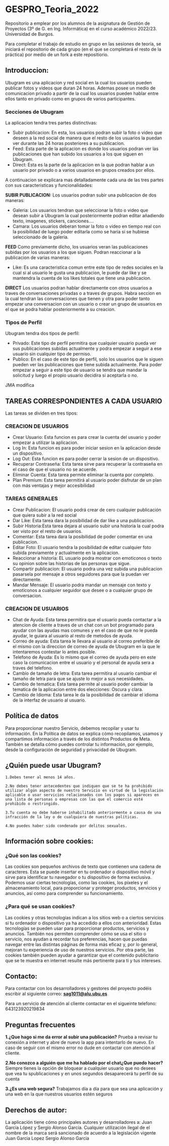 # GESPRO_Teoria_2022
Repositorio a emplear por los alumnos de la asignatura de Gestión de Proyectos (3º de G. en Ing. Informática) en el curso académico 2022/23. Universidad de Burgos.

Para completar el trabajo de estudio en grupo en las sesiones de teoría, se iniciará el repositorio de cada grupo (en el que se completará el resto de la práctica) por medio de un fork a este repositiorio.


## Introduccion: 
Ubugram es una aplicacion y red social en la cual los usuarios pueden publicar fotos y videos que duran 24 horas. 
Ademas posee un medio de comunicacion privado a partir de la cual los usuarios pueden hablar entre ellos tanto en privado como en grupos de varios participantes.

### Secciones de Ubugram

La aplicacion tendra tres partes distinctivas:

- Subir publicacion: En esta, los usuarios podran subir la foto o video que deseen a la red social de manera que el resto de los usuarios la puedan ver durante las 24 horas posteriores a su publicacion.
- Feed: Esta parte de la aplicacion es donde los usuarios podran ver las publicaciones que han subido los usuarios a los que siguen en Ubugram. 
- Direct: Esta es la parte de la aplicacion en la que podran hablar a un usuario por privado o a varios usuarios en grupos creados por ellos. 

A continuacion se explicara mas detalladamente cada una de las tres partes con sus caracteristicas y funcionalidades:

**SUBIR PUBLICACION:**
Los usuarios podran subir una publicacion de dos maneras:

- Galeria: Los usuarios tendran que seleccionar la foto o video que desean subir a Ubugram la cual posteriormente podran editar añadiendo texto, imagenes, stickers, canciones....
- Camara: Los usuarios deberan tomar la foto o video en tiempo real con la posibilidad de luego poder editarla como se haria si se hubiese seleccionado de la galeria.

**FEED**
Como previamente dicho, los usuarios veran las publicaciones subidas por los usuarios a los que siguen. Podran reaccionar a la publicacion de varias maneras:

- Like: Es una caracteristica comun entre este tipo de redes sociales en la cual si al usuario le gusta una publicacion, le puede dar like y se mantendra la cuenta de los likes totales que tiene una publicacion. 

**DIRECT**
Los usuarios podran hablar directamente con otros usuarios a traves de conversaciones privadas o a traves de grupos. Habra seccion en la cual tendran las conversaciones que tienen y otra para poder tanto empezar una conversacion con un usuario o crear un grupo de usuarios en el que se podra hablar posteriormente a su creacion. 


### Tipos de Perfil
Ubugram tendra dos tipos de perfil:

- Privado: Este tipo de perfil permitira que cualquier usuario pueda ver sus publicaciones subidas actualmente y podra empezar a seguir a ese usuario sin cualquier tipo de permiso.
- Publico: En el caso de este tipo de perfil, solo los usuarios que le siguen pueden ver las publicaciones que tiene subida actualmente. Para poder empezar a seguir a este tipo de usuario se tendra que mandar la solicitud y luego el propio usuario decidira si aceptarla o no.



JMA modifica
## TAREAS CORRESPONDIENTES A CADA USUARIO

Las tareas se dividen en tres tipos:

### **CREACION DE USUARIOS**

- Crear Usuario:  Esta funcion es para crear la cuenta del usuario y poder empezar a utilizar la aplicacion.
- Log In: Esta funcion es para poder iniciar sesion en la aplicacion desde un dispositivo. 
- Log Out: Esta funcion es para poder cerrar la sesion de un dispositivo.
- Recuperar Contraseña: Esta tarea sirve para recuperar la contraseña en el caso de que el usuario no se acuerde.
- Eliminar Cuenta: Esta tarea permite eliminar la cuenta por completo.
- Plan Premium: Esta tarea permitirá al usuario poder disfrutar de un plan con más ventajas y mejor accesibilidad

### **TAREAS GENERALES**

- Crear Publicacion: El usuario podrá crear de cero cualquier publicación que quiera subir a la red social
- Dar Like: Esta tarea dara la posibilidad de dar like a una publicacion.
- Subir Historia:Esta tarea dejara al usuario subir una historia la cual podra ser visto por el resto de usuarios. 
- Comentar: Esta tarea dara la posibilidad de poder comentar en una publicacion. 
- Editar Foto: El usuario tendra la posibilidad de editar cualquier foto subida previamente y actualmente en la aplicacion. 
- Reaccionar a historia: EL usuario podra mostrar con emoticonos o texto su opinion sobre las historias de las personas que sigue. 
- Compartir publicacion: El usuario podra una vez subida una publicacion pasarsela por mensaje a otros seguidores para que la puedan ver directamente. 
- Mandar Mensaje: El usuario podra mandar un mensaje con texto y emoticonos a cualquier seguidor que desee o a cualquier grupo de conversacion. 

### **CREACION DE USUARIOS**

- Chat de Ayuda: Esta tarea permitira que el usuario pueda contactar a la atencion de cliente a traves de un chat con un bot programado para ayudar con las ayudas mas comunes y en el caso de que no le pueda ayudar, le guiara al usuario al resto de metodos de ayuda.
- Correo de ayuda: Esta tarea le llevara al usuario al correo preferible de el mismo con la direccion de correo de ayuda de Ubugram en la que le intentaremos contestar lo antes posible. 
- Telefono de Ayuda: Es lo mismo que el correo de ayuda pero en este caso la comunicacion entre el usuario y el personal de ayuda sera a traves del telefono. 
- Cambio de tamaño de letra: Esta tarea permitira al usuario cambiar el tamaño de letra para que se ajuste lo mejor a sus necesidades.
- Cambio de tematica: Esta tarea permite al usuario poder cambiar la tematica de la aplicacion entre dos elecciones: Oscura y clara. 
- Cambio de Idioma: Esta tarea le da la posibilidad de cambiar el idioma de la interfaz de usuario al usuario.

<!-- 
COMENTARIOS:
- Hay que añadir mas secciones tipo :
                                    - Perfil
                                    - Configuracion/Ajustes

- Añadir fotos de explicacion. 
- Perfil Premium (Creo que habiamos puesto perfil premium pero no se muy bien como implementarlo) 
-->


## Política de datos
Para proporcionar nuestro Servicio, debemos recopilar y usar tu información. En la Política de datos se explica cómo recopilamos, usamos y compartimos información a través de los distintos Productos de Meta. También se detalla cómo puedes controlar tu información, por ejemplo, desde la configuración de seguridad y privacidad de Ubugram.

## ¿Quién puede usar Ubugram?
    1.Debes tener al menos 14 años.

    2.No debes tener antecedentes que indiquen que se te ha prohibido utilizar algún aspecto de nuestro Servicio en virtud de la legislación aplicable o usar servicios relacionados con los pagos si apareces en una lista de personas o empresas con las que el comercio esté prohibido o restringido.

    3.Tu cuenta no debe haberse inhabilitado anteriormente a causa de una infracción de la ley o de cualquiera de nuestras políticas.

    4.No puedes haber sido condenado por delitos sexuales.

## Información sobre cookies:
### **¿Qué son las cookies?**
Las cookies son pequeños archivos de texto que contienen una cadena de caracteres. Esta se puede insertar en tu ordenador o dispositivo móvil y sirve para identificar tu navegador o tu dispositivo de forma exclusiva. Podemos usar ciertas tecnologías, como las cookies, los píxeles y el almacenamiento local, para proporcionar y proteger productos, servicios y anuncios, así como para comprender su funcionamiento.

### **¿Para qué se usan cookies?**
Las cookies y otras tecnologías indican a los sitios web o a ciertos servicios si tu ordenador o dispositivo ya ha accedido a ellos con anterioridad. Estas tecnologías se pueden usar para proporcionar productos, servicios y anuncios. También nos permiten comprender cómo se usa el sitio o servicio, nos ayudan a recordar tus preferencias, hacen que puedas navegar entre las distintas páginas de forma más eficaz y, por lo general, mejoran tu experiencia de uso de nuestros servicios. Por otra parte, las cookies también pueden ayudar a garantizar que el contenido publicitario que se te muestra en internet resulte más pertinente para ti y tus intereses.

## Contacto:
Para contactar con los desarrolladores y gestores del proyecto podéis escribir al siguiente correo:
**sag1011@alu.ubu.es**

Para un servicio de atención al cliente contactar en el sigueinte telefono:
643123920219834

## Preguntas frecuentes
**1.¿Que hago si me da error al subir una publicación?**
Prueba a revisar tu conexión a internet y abre de nuevo la app para intentarlo de nuevo. En caso de seguir con el mismo error no dude en contactar con atención al cliente.

**2.No conozco a alguién que me ha hablado por el chat¿Que puedo hacer?**
Siempre tienes la opción de bloquear a cualquier usuario que no desees que vea tu spublicaciones y en unos segundos desaparecerá tu perfil de su cuenta

**3.¿Es una web segura?**
Trabajamos día a día para que sea una aplicación y una web en la que nuestros usuarios estén seguros

## Derechos de autor:
La aplicación tiene cómo principales autores y desarrolladores a:
Juan García López y Sergio Alonso García.
Cualquier utilización ilegal de el nombre de la marca será sancionado de acuerdo a la legislación vigente
Juan Garcia Lopez
Sergio Alonso Garcia